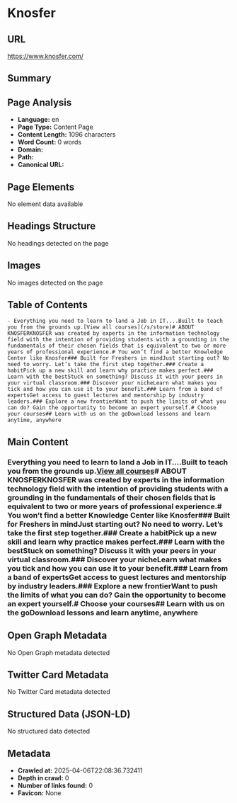 # Knosfer

## URL
https://www.knosfer.com/

## Summary


## Page Analysis
- **Language:** en
- **Page Type:** Content Page
- **Content Length:** 1096 characters
- **Word Count:** 0 words
- **Domain:** 
- **Path:** 
- **Canonical URL:** 

## Page Elements
No element data available

## Headings Structure
No headings detected on the page

## Images
No images detected on the page

## Table of Contents
    - Everything you need to learn to land a Job in IT....Built to teach you from the grounds up.[View all courses](/s/store)# ABOUT KNOSFERKNOSFER was created by experts in the information technology field with the intention of providing students with a grounding in the fundamentals of their chosen fields that is equivalent to two or more years of professional experience.# You won’t find a better Knowledge Center like Knosfer### Built for Freshers in mindJust starting out? No need to worry. Let’s take the first step together.### Create a habitPick up a new skill and learn why practice makes perfect.### Learn with the bestStuck on something? Discuss it with your peers in your virtual classroom.### Discover your nicheLearn what makes you tick and how you can use it to your benefit.### Learn from a band of expertsGet access to guest lectures and mentorship by industry leaders.### Explore a new frontierWant to push the limits of what you can do? Gain the opportunity to become an expert yourself.# Choose your courses## Learn with us on the goDownload lessons and learn anytime, anywhere

## Main Content
### Everything you need to learn to land a Job in IT....Built to teach you from the grounds up.[View all courses](/s/store)# ABOUT KNOSFERKNOSFER was created by experts in the information technology field with the intention of providing students with a grounding in the fundamentals of their chosen fields that is equivalent to two or more years of professional experience.# You won’t find a better Knowledge Center like Knosfer### Built for Freshers in mindJust starting out? No need to worry. Let’s take the first step together.### Create a habitPick up a new skill and learn why practice makes perfect.### Learn with the bestStuck on something? Discuss it with your peers in your virtual classroom.### Discover your nicheLearn what makes you tick and how you can use it to your benefit.### Learn from a band of expertsGet access to guest lectures and mentorship by industry leaders.### Explore a new frontierWant to push the limits of what you can do? Gain the opportunity to become an expert yourself.# Choose your courses## Learn with us on the goDownload lessons and learn anytime, anywhere

## Open Graph Metadata
No Open Graph metadata detected

## Twitter Card Metadata
No Twitter Card metadata detected

## Structured Data (JSON-LD)
No structured data detected

## Metadata
- **Crawled at:** 2025-04-06T22:08:36.732411
- **Depth in crawl:** 0
- **Number of links found:** 0
- **Favicon:** None
